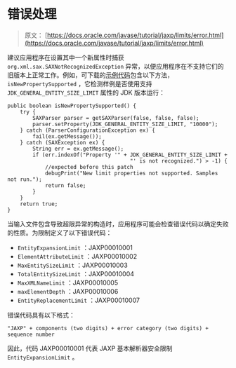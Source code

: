 # 错误处理

> 原文： [https://docs.oracle.com/javase/tutorial/jaxp/limits/error.html](https://docs.oracle.com/javase/tutorial/jaxp/limits/error.html)

建议应用程序在设置其中一个新属性时捕获 `org.xml.sax.SAXNotRecognizedException` 异常，以便应用程序在不支持它们的旧版本上正常工作。例如，可下载的[示例代码](sample.html)包含以下方法， `isNewPropertySupported` ，它检测样例是否使用支持 `JDK_GENERAL_ENTITY_SIZE_LIMIT` 属性的 JDK 版本运行：

```
public boolean isNewPropertySupported() {
    try {
        SAXParser parser = getSAXParser(false, false, false);
        parser.setProperty(JDK_GENERAL_ENTITY_SIZE_LIMIT, "10000");
    } catch (ParserConfigurationException ex) {
        fail(ex.getMessage());
    } catch (SAXException ex) {
        String err = ex.getMessage();
        if (err.indexOf("Property '" + JDK_GENERAL_ENTITY_SIZE_LIMIT +
                                       "' is not recognized.") > -1) {
            //expected before this patch
            debugPrint("New limit properties not supported. Samples not run.");
            return false;
        }
    }
    return true;
}

```

当输入文件包含导致超限异常的构造时，应用程序可能会检查错误代码以确定失败的性质。为限制定义了以下错误代码：

*   `EntityExpansionLimit` ：JAXP00010001
*   `ElementAttributeLimit` ：JAXP00010002
*   `MaxEntitySizeLimit` ：JAXP00010003
*   `TotalEntitySizeLimit` ：JAXP00010004
*   `MaxXMLNameLimit` ：JAXP00010005
*   `maxElementDepth` ：JAXP00010006
*   `EntityReplacementLimit` ：JAXP00010007

错误代码具有以下格式：

```
"JAXP" + components (two digits) + error category (two digits) + sequence number

```

因此，代码 JAXP00010001 代表 JAXP 基本解析器安全限制 `EntityExpansionLimit` 。